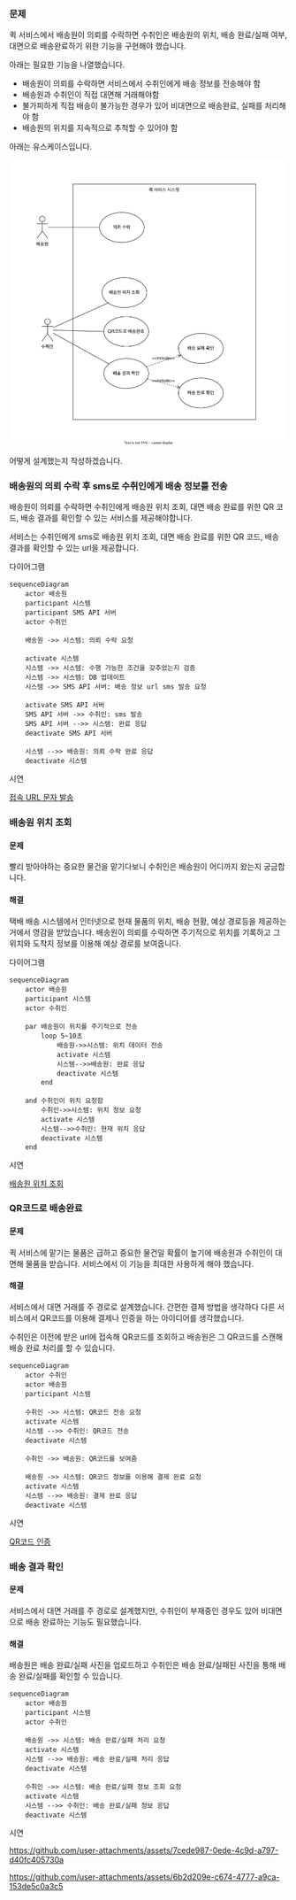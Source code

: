 ### 문제

퀵 서비스에서 배송원이 의뢰를 수락하면 수취인은 배송원의 위치, 배송 완료/실패 여부, 대면으로 배송완료하기 위한 기능을 구현해야 했습니다.

아래는 필요한 기능을 나열했습니다.

- 배송원이 의뢰를 수락하면 서비스에서 수취인에게 배송 정보를 전송해야 함
- 배송원과 수취인이 직접 대면해 거래해야함
- 불가피하게 직접 배송이 불가능한 경우가 있어 비대면으로 배송완료, 실패를 처리해야 함
- 배송원의 위치를 지속적으로 추척할 수 있어야 함

아래는 유스케이스입니다.

![주요 유스케이스](<delivery process.drawio.svg>)

어떻게 설계했는지 작성하겠습니다.

### 배송원의 의뢰 수락 후 sms로 수취인에게 배송 정보를 전송

배송원이 의뢰를 수락하면 수취인에게 배송원 위치 조회, 대면 배송 완료를 위한 QR 코드, 배송 결과를 확인할 수 있는 서비스를 제공해야합니다.

서비스는 수취인에게 sms로 배송원 위치 조회, 대면 배송 완료를 위한 QR 코드, 배송 결과를 확인할 수 있는 url을 제공합니다.

다이어그램

```mermaid
sequenceDiagram
    actor 배송원
    participant 시스템
    participant SMS API 서버
    actor 수취인

    배송원 ->> 시스템: 의뢰 수락 요청
    
    activate 시스템
    시스템 ->> 시스템: 수행 가능한 조건을 갖추었는지 검증
    시스템 ->> 시스템: DB 업데이트
    시스템 ->> SMS API 서버: 배송 정보 url sms 발송 요청
    
    activate SMS API 서버
    SMS API 서버 ->> 수취인: sms 발송
    SMS API 서버 -->> 시스템: 완료 응답
    deactivate SMS API 서버

    시스템 -->> 배송원: 의뢰 수락 완료 응답
    deactivate 시스템
```

시연

[접속 URL 문자 발송](https://github.com/user-attachments/assets/c77f2e0e-df44-4aee-b45c-1118bd8c47ec)

### 배송원 위치 조회

#### 문제

빨리 받아야하는 중요한 물건을 맡기다보니 수취인은 배송원이 어디까지 왔는지 궁금합니다.

#### 해결

택배 배송 시스템에서 인터넷으로 현재 물품의 위치, 배송 현황, 예상 경로등을 제공하는거에서 영감을 받았습니다. 배송원이 의뢰를 수락하면 주기적으로 위치를 기록하고 그 위치와 도착지 정보를 이용해 예상 경로를 보여줍니다.

다이어그램

```mermaid
sequenceDiagram
    actor 배송원
    participant 시스템 
    actor 수취인

    par 배송원이 위치를 주기적으로 전송
        loop 5~10초
            배송원->>시스템: 위치 데이터 전송
            activate 시스템
            시스템-->>배송원: 완료 응답
            deactivate 시스템
        end

    and 수취인이 위치 요청함
        수취인->>시스템: 위치 정보 요청
        activate 시스템
        시스템-->>수취인: 현재 위치 응답
        deactivate 시스템
    end
```

시연

[배송원 위치 조회](https://github.com/user-attachments/assets/3fdd8274-9d69-48ae-beec-14629b16c9cb)

### QR코드로 배송완료

#### 문제

퀵 서비스에 맡기는 물품은 급하고 중요한 물건일 확률이 높기에 배송원과 수취인이 대면해 물품을 받습니다. 서비스에서 이 기능을 최대한 사용하게 해야 했습니다.

#### 해결

서비스에서 대면 거래를 주 경로로 설계했습니다. 간편한 결제 방법을 생각하다 다른 서비스에서 QR코드를 이용해 결제나 인증을 하는 아이디어를 생각했습니다.

수취인은 이전에 받은 url에 접속해 QR코드를 조회하고 배송원은 그 QR코드를 스캔해 배송 완료 처리를 할 수 있습니다.

```mermaid
sequenceDiagram
    actor 수취인
    actor 배송원
    participant 시스템 

    수취인 ->> 시스템: QR코드 전송 요청
    activate 시스템
    시스템 -->> 수취인: QR코드 전송
    deactivate 시스템

    수취인 ->> 배송원: QR코드를 보여줌

    배송원 ->> 시스템: QR코드 정보를 이용해 결제 완료 요청
    activate 시스템
    시스템 -->> 배송원: 결제 완료 응답
    deactivate 시스템
```

시연

[QR코드 인증](https://github.com/user-attachments/assets/a209e2c2-4f9a-4c19-bb69-af7f10539b13)

### 배송 결과 확인

#### 문제

서비스에서 대면 거래를 주 경로로 설계했지만, 수취인이 부재중인 경우도 있어 비대면으로 배송 완료하는 기능도 필요했습니다.

#### 해결

배송원은 배송 완료/실패 사진을 업로드하고 수취인은 배송 완료/실패된 사진을 통해 배송 완료/실패를 확인할 수 있습니다.

```mermaid
sequenceDiagram
    actor 배송원
    participant 시스템 
    actor 수취인    

    배송원 ->> 시스템: 배송 완료/실패 처리 요청
    activate 시스템
    시스템 -->> 배송원: 배송 완료/실패 처리 응답
    deactivate 시스템
    
    수취인 ->> 시스템: 배송 완료/실패 정보 조회 요청
    activate 시스템
    시스템 -->> 수취인: 배송 완료/실패 정보 응답
    deactivate 시스템
```

시연

https://github.com/user-attachments/assets/7cede987-0ede-4c9d-a797-d40fc405730a

https://github.com/user-attachments/assets/6b2d209e-c674-4777-a9ca-153de5c0a3c5
